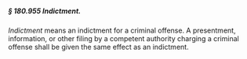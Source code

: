 ##### § 180.955 Indictment. #####

*Indictment* means an indictment for a criminal offense. A presentment, information, or other filing by a competent authority charging a criminal offense shall be given the same effect as an indictment.